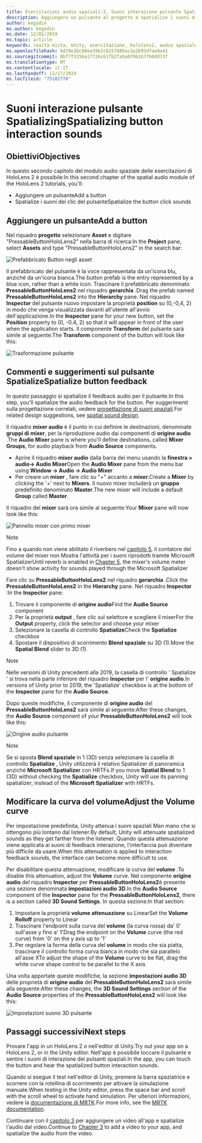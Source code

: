 ```yaml
---
title: Esercitazioni audio spaziali-2. Suoni interazione pulsante Spatializing
description: Aggiungere un pulsante al progetto e spatialize i suoni di interazione dei pulsanti.
author: kegodin
ms.author: kegodin
ms.date: 12/01/2019
ms.topic: article
keywords: realtà mista, Unity, esercitazione, hololens2, audio spaziale
ms.openlocfilehash: bd70e3bc88ee39b2c6257089ac3a2b93dfae0ad1
ms.sourcegitcommit: 8bf7f315ba17726c61fb2fa5a079b1b7fb0dd73f
ms.translationtype: MT
ms.contentlocale: it-IT
ms.lasthandoff: 12/17/2019
ms.locfileid: "75182778"
---
```

# <a name="spatializing-button-interaction-sounds"></a><span data-ttu-id="422dd-105">Suoni interazione pulsante Spatializing</span><span class="sxs-lookup"><span data-stu-id="422dd-105">Spatializing button interaction sounds</span></span>

## <a name="objectives"></a><span data-ttu-id="422dd-106">Obiettivi</span><span class="sxs-lookup"><span data-stu-id="422dd-106">Objectives</span></span>
<span data-ttu-id="422dd-107">In questo secondo capitolo del modulo audio spaziale delle esercitazioni di HoloLens 2 è possibile:</span><span class="sxs-lookup"><span data-stu-id="422dd-107">In this second chapter of the spatial audio module of the HoloLens 2 tutorials, you'll:</span></span>
* <span data-ttu-id="422dd-108">Aggiungere un pulsante</span><span class="sxs-lookup"><span data-stu-id="422dd-108">Add a button</span></span>
* <span data-ttu-id="422dd-109">Spatialize i suoni dei clic del pulsante</span><span class="sxs-lookup"><span data-stu-id="422dd-109">Spatialize the button click sounds</span></span>

## <a name="add-a-button"></a><span data-ttu-id="422dd-110">Aggiungere un pulsante</span><span class="sxs-lookup"><span data-stu-id="422dd-110">Add a button</span></span>
<span data-ttu-id="422dd-111">Nel riquadro **progetto** selezionare **Asset** e digitare "PressableButtonHoloLens2" nella barra di ricerca:</span><span class="sxs-lookup"><span data-stu-id="422dd-111">In the **Project** pane, select **Assets** and type "PressableButtonHoloLens2" in the search bar:</span></span>

![Prefabbricato Button negli asset](images/spatial-audio/button-prefab-in-assets.png)

<span data-ttu-id="422dd-113">Il prefabbricato del pulsante è la voce rappresentata da un'icona blu, anziché da un'icona bianca.</span><span class="sxs-lookup"><span data-stu-id="422dd-113">The button prefab is the entry represented by a blue icon, rather than a white icon.</span></span> <span data-ttu-id="422dd-114">Trascinare il prefabbricato denominato **PressableButtonHoloLens2** nel riquadro **gerarchia** .</span><span class="sxs-lookup"><span data-stu-id="422dd-114">Drag the prefab named **PressableButtonHoloLens2** into the **Hierarchy** pane.</span></span> <span data-ttu-id="422dd-115">Nel riquadro **Inspector** del pulsante nuovo impostare la proprietà **position** su (0,-0,4, 2) in modo che venga visualizzata davanti all'utente all'avvio dell'applicazione.</span><span class="sxs-lookup"><span data-stu-id="422dd-115">In the **Inspector** pane for your new button, set the **Position** property to (0, -0.4, 2) so that it will appear in front of the user when the application starts.</span></span> <span data-ttu-id="422dd-116">Il componente **Transform** del pulsante sarà simile al seguente:</span><span class="sxs-lookup"><span data-stu-id="422dd-116">The **Transform** component of the button will look like this:</span></span>

![Trasformazione pulsante](images/spatial-audio/button-transform.png)

## <a name="spatialize-button-feedback"></a><span data-ttu-id="422dd-118">Commenti e suggerimenti sul pulsante Spatialize</span><span class="sxs-lookup"><span data-stu-id="422dd-118">Spatialize button feedback</span></span>
<span data-ttu-id="422dd-119">In questo passaggio si spatialize il feedback audio per il pulsante.</span><span class="sxs-lookup"><span data-stu-id="422dd-119">In this step, you'll spatialize the audio feedback for the button.</span></span> <span data-ttu-id="422dd-120">Per suggerimenti sulla progettazione correlati, vedere [progettazione di suoni spaziali](spatial-sound-design.md).</span><span class="sxs-lookup"><span data-stu-id="422dd-120">For related design suggestions, see [spatial sound design](spatial-sound-design.md).</span></span> 

<span data-ttu-id="422dd-121">Il riquadro **mixer audio** è il punto in cui definire le destinazioni, denominate **gruppi di mixer**, per la riproduzione audio dai componenti di **origine audio** .</span><span class="sxs-lookup"><span data-stu-id="422dd-121">The **Audio Mixer** pane is where you'll define destinations, called **Mixer Groups**, for audio playback from **Audio Source** components.</span></span> 
* <span data-ttu-id="422dd-122">Aprire il riquadro **mixer audio** dalla barra dei menu usando la **finestra > audio-> Audio Mixer**</span><span class="sxs-lookup"><span data-stu-id="422dd-122">Open the **Audio Mixer** pane from the menu bar using **Window -> Audio -> Audio Mixer**</span></span>
* <span data-ttu-id="422dd-123">Per creare un **mixer** , fare clic su "+" accanto a **mixer**.</span><span class="sxs-lookup"><span data-stu-id="422dd-123">Create a **Mixer** by clicking the '+' next to **Mixers**.</span></span> <span data-ttu-id="422dd-124">Il nuovo mixer includerà un **gruppo** predefinito denominato **Master**.</span><span class="sxs-lookup"><span data-stu-id="422dd-124">The new mixer will include a default **Group** called **Master**.</span></span>

<span data-ttu-id="422dd-125">Il riquadro del **mixer** sarà ora simile al seguente:</span><span class="sxs-lookup"><span data-stu-id="422dd-125">Your **Mixer** pane will now look like this:</span></span>

![Pannello mixer con primo mixer](images/spatial-audio/mixer-panel-with-first-mixer.png)

> [!NOTE]
> <span data-ttu-id="422dd-127">Fino a quando non viene abilitato il riverbero nel [capitolo 5](unity-spatial-audio-ch5.md), il contatore del volume del mixer non Mostra l'attività per i suoni riprodotti tramite Microsoft Spatializer</span><span class="sxs-lookup"><span data-stu-id="422dd-127">Until reverb is enabled in [Chapter 5](unity-spatial-audio-ch5.md), the mixer's volume meter doesn't show activity for sounds played through the Microsoft Spatializer</span></span>

<span data-ttu-id="422dd-128">Fare clic su **PressableButtonHoloLens2** nel riquadro **gerarchia** .</span><span class="sxs-lookup"><span data-stu-id="422dd-128">Click the **PressableButtonHoloLens2** in the **Hierarchy** pane.</span></span> <span data-ttu-id="422dd-129">Nel riquadro **Inspector** :</span><span class="sxs-lookup"><span data-stu-id="422dd-129">In the **Inspector** pane:</span></span>
1. <span data-ttu-id="422dd-130">Trovare il componente di **origine audio**</span><span class="sxs-lookup"><span data-stu-id="422dd-130">Find the **Audio Source** component</span></span>
2. <span data-ttu-id="422dd-131">Per la proprietà **output** , fare clic sul selettore e scegliere il mixer</span><span class="sxs-lookup"><span data-stu-id="422dd-131">For the **Output** property, click the selector and choose your mixer</span></span>
3. <span data-ttu-id="422dd-132">Selezionare la casella di controllo **Spatialize**</span><span class="sxs-lookup"><span data-stu-id="422dd-132">Check the **Spatialize** checkbox</span></span>
4. <span data-ttu-id="422dd-133">Spostare il dispositivo di scorrimento **Blend spaziale** su 3D (1).</span><span class="sxs-lookup"><span data-stu-id="422dd-133">Move the **Spatial Blend** slider to 3D (1).</span></span>

> [!NOTE]
> <span data-ttu-id="422dd-134">Nelle versioni di Unity precedenti alla 2019, la casella di controllo ' Spatialize ' si trova nella parte inferiore del riquadro **Inspector** per l' **origine audio**.</span><span class="sxs-lookup"><span data-stu-id="422dd-134">In versions of Unity prior to 2019, the 'Spatialize' checkbox is at the bottom of the **Inspector** pane for the **Audio Source**.</span></span>

<span data-ttu-id="422dd-135">Dopo queste modifiche, il componente di **origine audio** del **PressableButtonHoloLens2** sarà simile al seguente:</span><span class="sxs-lookup"><span data-stu-id="422dd-135">After these changes, the **Audio Source** component of your **PressableButtonHoloLens2** will look like this:</span></span>

![Origine audio pulsante](images/spatial-audio/button-audio-source.png)

> [!NOTE]
> <span data-ttu-id="422dd-137">Se si sposta **Blend spaziale** in 1 (3D) senza selezionare la casella di controllo **Spatialize** , Unity utilizzerà il relativo Spatializer di panoramica anziché **Microsoft Spatializer** con HRTFs.</span><span class="sxs-lookup"><span data-stu-id="422dd-137">If you move **Spatial Blend** to 1 (3D) without checking the **Spatialize** checkbox, Unity will use its panning spatializer, instead of the **Microsoft Spatializer** with HRTFs.</span></span>

## <a name="adjust-the-volume-curve"></a><span data-ttu-id="422dd-138">Modificare la curva del volume</span><span class="sxs-lookup"><span data-stu-id="422dd-138">Adjust the Volume curve</span></span>
<span data-ttu-id="422dd-139">Per impostazione predefinita, Unity attenua i suoni spaziali Man mano che si ottengono più lontano dal listener.</span><span class="sxs-lookup"><span data-stu-id="422dd-139">By default, Unity will attenuate spatialized sounds as they get farther from the listener.</span></span> <span data-ttu-id="422dd-140">Quando questa attenuazione viene applicata ai suoni di feedback interazione, l'interfaccia può diventare più difficile da usare.</span><span class="sxs-lookup"><span data-stu-id="422dd-140">When this attenuation is applied to interaction feedback sounds, the interface can become more difficult to use.</span></span>

<span data-ttu-id="422dd-141">Per disabilitare questa attenuazione, modificare la curva del **volume** .</span><span class="sxs-lookup"><span data-stu-id="422dd-141">To disable this attenuation, adjust the **Volume** curve.</span></span> <span data-ttu-id="422dd-142">Nel componente **origine audio** del riquadro **Inspector** per **PressableButtonHoloLens2**è presente una sezione denominata **impostazioni audio 3D**.</span><span class="sxs-lookup"><span data-stu-id="422dd-142">In the **Audio Source** component of the **Inspector** pane for the **PressableButtonHoloLens2**, there is a section called **3D Sound Settings**.</span></span> <span data-ttu-id="422dd-143">In questa sezione:</span><span class="sxs-lookup"><span data-stu-id="422dd-143">In that section:</span></span>
1. <span data-ttu-id="422dd-144">Impostare la proprietà **volume attenuazione** su Linear</span><span class="sxs-lookup"><span data-stu-id="422dd-144">Set the **Volume Rolloff** property to Linear</span></span>
2. <span data-ttu-id="422dd-145">Trascinare l'endpoint sulla curva del **volume** (la curva rossa) da' 0' sull'asse y fino a' 1'</span><span class="sxs-lookup"><span data-stu-id="422dd-145">Drag the endpoint on the **Volume** curve (the red curve) from '0' on the y axis up to '1'</span></span>
3. <span data-ttu-id="422dd-146">Per regolare la forma della curva del **volume** in modo che sia piatta, trascinare il controllo forma curva bianca in modo che sia parallelo all'asse X</span><span class="sxs-lookup"><span data-stu-id="422dd-146">To adjust the shape of the **Volume** curve to be flat, drag the white curve shape control to be parallel to the X axis</span></span>

<span data-ttu-id="422dd-147">Una volta apportate queste modifiche, la sezione **impostazioni audio 3D** delle proprietà di **origine audio** del **PressableButtonHoloLens2** sarà simile alla seguente:</span><span class="sxs-lookup"><span data-stu-id="422dd-147">After these changes, the **3D Sound Settings** section of the **Audio Source** properties of the **PressableButtonHoloLens2** will look like this:</span></span>

![Impostazioni suono 3D pulsante](images/spatial-audio/button-3d-sound-settings.png)

## <a name="next-steps"></a><span data-ttu-id="422dd-149">Passaggi successivi</span><span class="sxs-lookup"><span data-stu-id="422dd-149">Next steps</span></span>

<span data-ttu-id="422dd-150">Provare l'app in un HoloLens 2 o nell'editor di Unity.</span><span class="sxs-lookup"><span data-stu-id="422dd-150">Try out your app on a HoloLens 2, or in the Unity editor.</span></span> <span data-ttu-id="422dd-151">Nell'app è possibile toccare il pulsante e sentire i suoni di interazione dei pulsanti spaziali.</span><span class="sxs-lookup"><span data-stu-id="422dd-151">In the app, you can touch the button and hear the spatialized button interaction sounds.</span></span>

<span data-ttu-id="422dd-152">Quando si esegue il test nell'editor di Unity, premere la barra spaziatrice e scorrere con la rotellina di scorrimento per attivare la simulazione manuale.</span><span class="sxs-lookup"><span data-stu-id="422dd-152">When testing in the Unity editor, press the space bar and scroll with the scroll wheel to activate hand simulation.</span></span> <span data-ttu-id="422dd-153">Per ulteriori informazioni, vedere la [documentazione di MRTK](https://microsoft.github.io/MixedRealityToolkit-Unity/Documentation/GettingStartedWithTheMRTK.html#using-the-in-editor-hand-input-simulation-to-test-a-scene).</span><span class="sxs-lookup"><span data-stu-id="422dd-153">For more info, see the [MRTK documentation](https://microsoft.github.io/MixedRealityToolkit-Unity/Documentation/GettingStartedWithTheMRTK.html#using-the-in-editor-hand-input-simulation-to-test-a-scene).</span></span>

<span data-ttu-id="422dd-154">Continuare con il [capitolo 3](unity-spatial-audio-ch3.md) per aggiungere un video all'app e spatialize l'audio dal video.</span><span class="sxs-lookup"><span data-stu-id="422dd-154">Continue to [Chapter 3](unity-spatial-audio-ch3.md) to add a video to your app, and spatialize the audio from the video.</span></span>

